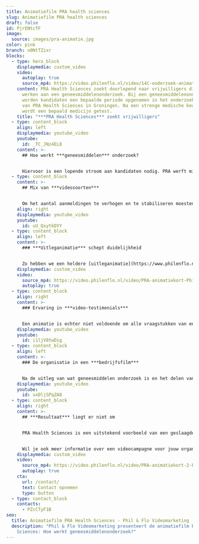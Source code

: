 ```yaml
---
title: Animatiefilm PRA health sciences
slug: Animatiefilm PRA health sciences
draft: false
id: PjrENtcTF
image:
  source: images/pra-animatie.jpg
color: pink
branch: o0NtTZixr
blocks:
  - type: hero_block
    displaymedia: custom_video
    video:
      autoplay: true
      source_mp4: https://video.philenflo.nl/video/14C-onderzoek-animatie-Phil-en-Flo-website-source.mp4
    content: PRA Health Sciences zoekt doorlopend naar vrijwilligers die mee willen
      werken aan een geneesmiddelenonderzoek. Bij een geneesmiddelenonderzoek
      worden kandidaten een bepaalde periode opgenomen in het onderzoekscentrum
      van PRA Health Sciences in Groningen. Na een strenge medische keuring
      wordt een bepaald medicijn getest.
    title: "***PRA Health Sciences*** zoekt vrijwilligers"
  - type: content_block
    align: left
    displaymedia: youtube_video
    youtube:
      id: _TC_JNz4EL8
    content: >-
      ## Hoe werkt ***geneesmiddelen*** onderzoek?


      Hiervoor is een lopende stroom aan kandidaten nodig. PRA werft middels een always-on campaign en hen viel op dat er rond de zomerperiode een forse dip in het aantal aanmeldingen zat. Naast het feit dat kandidaten gedurende de zomerperiode vaak andere dingen te doen hebben, is het door middel van enquêtes en onderzoek duidelijk geworden dat men geneesmiddelenonderzoek vaak “eng” vindt. Het is niet 100% duidelijk wat een onderzoek inhoudt en of het wel of niet gevaarlijk is.
  - type: content_block
    content: >-
      ## Mix van ***videosoorten***


      Om het aantal aanmeldingen te verhogen en te stabiliseren moesten er cases, ervaringen en toelichting op geneesmiddelenonderzoek gepresenteerd worden aan toekomstige vrijwilligers. Om dit te realiseren hebben we in het voortraject van de kandidaat duidelijkheid geschept door de inzet van een passende mix van videosoorten.
    align: right
    displaymedia: youtube_video
    youtube:
      id: uU_QxytkDYY
  - type: content_block
    align: left
    content: >-
      ### ***Uitleganimatie*** schept duidelijkheid


      Zo hebben we een heldere [uitleganimatie](https://www.philenflo.nl/uitleganimatie-laten-maken/) opgeleverd waarin we binnen 59 seconden duidelijk maken wat geneesmiddelenonderzoek is en hoe PRA te werk gaat. Van ontvangst tot het verlaten van de faciliteiten.
    displaymedia: custom_video
    video:
      source_mp4: https://video.philenflo.nl/video/PRA-animatiekort-Phil-en-Flo-website-source.mp4
      autoplay: true
  - type: content_block
    align: right
    content: >-
      ### Ervaring in ***video-testimonials***


      Een animatie is echter niet voldoende om alle vraagstukken van een potentiële vrijwilliger te beantwoorden. Daarom zijn aanvullend [video-testimonials](https://www.philenflo.nl/video-testimonial/) gefilmd. In drie testimonials vertellen echte kandidaten in beeld over hun beweegredenen om deel te nemen aan een onderzoek. Daarnaast lichten zij toe hoe ze de tijd in het onderzoekscentrum hebben ervaren. ‘Een kijkje in de keuken’ waarbij de strikte richtlijnen en regels in het kader van veiligheid een belangrijk onderwerp van de video’s zijn.
    displaymedia: youtube_video
    youtube:
      id: i1ljV8twDig
  - type: content_block
    align: left
    content: >-
      ### De organisatie in een ***bedrijfsfilm***


      Na de uitleg van wat geneesmiddelen onderzoek is en het delen van ervaringen is het natuurlijk belangrijk om te weten met wat voor organisatie de kandidaat in aanraking komt. Een [bedrijfsfilm](https://www.philenflo.nl/bedrijfsfilm-laten-maken/) die deze informatie verschaft kan om deze reden niet ontbreken. Sterker nog, deze film is zelfs essentieel. Je doet namelijk geen zaken met een bedrijf waar je geen vertrouwen in hebt. Zeker niet als het om je gezondheid gaat!
    displaymedia: youtube_video
    youtube:
      id: uxDljSPqZA8
  - type: content_block
    align: right
    content: >-
      ## ***Resultaat*** liegt er niet om


      PRA Health Sciences is een uitstekend voorbeeld van een geslaagde videocampagne. Het denkwerk voorafgaand aan de filmopnames en animeerwerk in combinatie met het goed online wegzetten op YouTube heeft geresulteerd tot een verdubbeling in het aantal aanmeldingen. Met name de uitleganimatie doet haar werk uitstekend met inmiddels meer dan 1 miljoen weergaven. Kijk voor alle videoresultaten eens naar het compleet ingerichte [YouTube kanaal van PRA Health Sciences](https://www.youtube.com/user/vrijwilligerPRA).


      Wil je ook meer informatie over een videocampagne voor jouw organisatie? Neem contact op of bel onze adviseurs 085 273 8331
    displaymedia: custom_video
    video:
      source_mp4: https://video.philenflo.nl/video/PRA-animatiekort-2-Phil-en-Flo-website-source.mp4
      autoplay: true
    cta:
      url: /contact/
      text: Contact opnemen
      type: button
  - type: contact_block
    contacts:
      - PZcCTyF1B
seo:
  title: Animatiefilm PRA Health Sciences - Phil & Flo Videomarketing
  description: "Phil & Flo Videomarketing presenteert de animatiefilm PRA Health
    Sciences: Hoe werkt geneesmiddelenonderzoek?"
---
```

